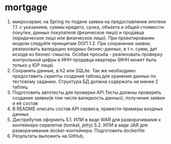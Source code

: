 # mortgage
 
1. микросервис на Spring по подаче заявки на предоставление ипотеки
1.1. с указанием, суммы кредита, срока, объекта  и общей стоимости покупки, данных покупателя (физическое лицо) и продавца (юридическое лицо или физическое лицо). При проектировании модели следуйте принципам ООП 
1.2. При сохранении заявки, реализовать валидацию входных бизнес-данных, в т.ч. сумм, дат исходя из бизнес-смысла. Особая просьба - реализовать проверку контрольной цифры в ИНН продавца квартиры (ИНН может быть только у ЮР лица).
2. Сохранять данные, в h2 или SQLite. Так же необходимо предоставить скрипты  создания таблиц для хранения данных по тестовому заданию. Структура БД должна содержать не менее 2 таблиц
3. Подготовить автотесты для проверки  API.Тесты должны проверять создание заявки(в том числе валидность данных), получение заявки и её состав
4. В README описать состав API сервиса, привести примеры входных данных
5. Дистрибутив оформить
5.1. ИЛИ в виде WAR для разворачивания к контейнере сервлетов (tomkat, jetty)
5.2. ИЛИ в виде JAR  для разворачивания docker-контейнера. Подготовить dockerfile
6. Результаты выложить на GitHub, 
